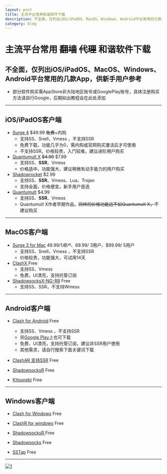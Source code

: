 ```yaml
---
layout: post
title: 主流平台常用和谐软件下载
description: 不全面，仅列出iOS/iPadOS、MacOS、Windows、Android平台常用的几款App，供新手用户参考
category: blog
---
```


主流平台常用 ~~翻墙~~ ~~代理~~ 和谐软件下载
===
不全面，仅列出**iOS/iPadOS、MacOS、Windows、Android**平台常用的几款App，供新手用户参考
---
* 部分软件购买需AppStore非大陆地区账号或GooglePlay账号，具体注册购买方法请自行Google，后期如出教程会在此处添加

***

## iOS/iPadOS客户端
* [Surge 4](https://apps.apple.com/us/app/id1442620678) $49.99 ~~免费~~+内购
   * 支持SS、Snell、Vmess ，不支持SSR
   * 免费下载，功能几乎为0，需内购或官网购买激活后才可使用
   * 不支持SSR，价格较贵，入门较难，建议进阶用户购买
* [Quantumult X](https://apps.apple.com/us/app/quantumult-x/id1443988620) ~~$4.99~~ $7.99
   * 支持SS、**SSR**、Vmess 
   * 价格适中，功能强大，建议稍微有动手能力的用户购买
* [Shadowrocket](https://apps.apple.com/us/app/shadowrocket/id932747118) $2.99
   * 支持SS、**SSR**、Vmess、Lua、Trojan
   * 支持全面，价格便宜，新手用户首选
* [Quantumult](https://apps.apple.com/us/app/quantumult/id1252015438) $4.99
   * 支持SS、**SSR**、Vmess 
   * Quantumult X作者早期作品，~~同样的价格功能远不如Quantumult X，~~不建议购买
   
***

## MacOS客户端
* [Surge 3 for Mac](https://nssurge.com/mac/v3/Surge-latest.zip) $49.99/ 1用户、$69.99/ 3用户、$99.99/ 5用户
   * 支持SS、Snell、Vmess ，不支持SSR
   * 价格较贵，功能强大，可试用14天
* [ClashX ](https://github.com/yichengchen/clashX/releases) Free
   * 支持SS、Vmess
   * 免费，UI漂亮，支持托管订阅
* [ShadowsocksX-NG-R8](https://github.com/qinyuhang/ShadowsocksX-NG-R/releases) Free
   * 支持SS、SSR，不支持Wmess
   
***

## Android客户端
* [Clash for Android](https://t.me/clash_for_android_channel) Free
   * 支持SS、Vmess ，不支持SSR
   * 另[Google Play](https://play.google.com/store/apps/details?id=com.github.kr328.clash)上也可下载
   * 免费、UI漂亮，支持托管订阅，建议非SSR用户使用
   * 其他需求，请自行搜索下面关键词下载
* [ClashAR 支持SSR](https://github.com/WhoJave/ClashA/releases) Free

* [ShadowsocksR](https://github.com/shadowsocksr-backup/shadowsocksr-android/releases) Free

* [Kitsunebi](https://play.google.com/store/apps/details?id=fun.kitsunebi.kitsunebi4android) Free

***

## Windows客户端
* [Clash for Windows](https://github.com/Fndroid/clash_for_windows_pkg/releases) Free

* [ClashR for windows](http://clashr.tgbot.co/file) Free

* [ShadowsocksR ](https://github.com/shadowsocksr-backup/shadowsocksr-csharp/releases) Free

* [Shadowsocks](https://github.com/shadowsocks/shadowsocks-windows/releases) Free

* [SSTap](https://github.com/mayunbaba2/SSTap-beta-setup) Free

---

[![1](https://tva1.sinaimg.cn/large/0082zybpgy1gbslxkn7txj31sc07qwg2.jpg)](https://t.me/net_door)
